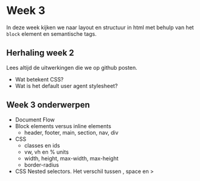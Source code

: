 # Week 3

In deze week kijken we naar layout en structuur in html met behulp van het `block` element en semantische tags. 

## Herhaling week 2

Lees altijd de uitwerkingen die we op github posten.

- Wat betekent CSS?
- Wat is het default user agent stylesheet?

## Week 3 onderwerpen

- Document Flow
- Block elements versus inline elements
    - header, footer, main, section, nav, div
- CSS
    - classes en ids
    - vw, vh en % units
    - width, height, max-width, max-height
    - border-radius
- CSS Nested selectors. Het verschil tussen , space en >
